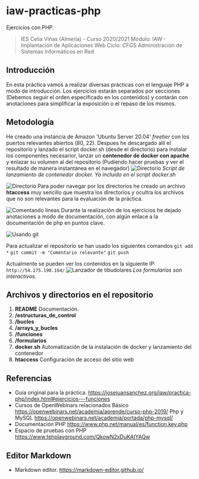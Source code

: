 # iaw-practicas-php
Ejercicios con PHP.

> IES Celia Viñas (Almería) - Curso 2020/2021
Módulo: IAW - Implantación de Aplicaciones Web
Ciclo: CFGS Administración de Sistemas Informáticos en Red

**Introducción**
------------
En esta práctica vamos a realizar diversas prácticas con el lenguaje PHP a modo de introducción. Los ejercicios estarán separados por secciones (Debemos seguir el orden especificado en los contenidos) y contarán con anotaciones para simplificar la exposición o el repaso de los mismos.

**Metodología**
------------

He creado una instancia de Amazon 'Ubuntu Server 20.04' *freetier* con los puertos relevantes abiertos (80, 22). Despues he descargado allí el repositorio y lanzado el script docker.sh (desde el directorio) para instalar los componentes necesarior, lanzar un **contenedor de docker con apache** y enlazar su volumen al del repositorio (Pudiendo hacer pruebas y ver el resultado de manera instantánea en el navegador)
![Directorio](https://i.imgur.com/H8uqqif.png)
*Script de lanzamiento de contenedor docker. Ya incluido en el script docker.sh*

![Directorio](https://i.imgur.com/sHYmARO.png1)
Para poder navegar por los directorios he creado un archivo **htaccess** muy sencillo que muestra los directorios y ocultra los archivos que no son relevantes para la evaluación de la práctica.

![Comentando lineas](https://i.imgur.com/6jtAVJU.png)
Durante la realización de los ejercicios he dejado anotaciones a modo de documentación, con algún enlace a la documentación de php en puntos clave.

![Usando git](https://i.imgur.com/901HGAZ.png)

Para actualizar el repositorio se han usado los siguientes comandos
`git add *`
`git commit -m "Comentario relevante"`
`git push`

Actualmente se pueden ver los contenidos en la siguiente IP: `http://54.175.190.164/`
![Lanzador de tibudolares](https://i.imgur.com/mPmyfQW.png)
*Los formularios son interactivos.*

**Archivos y directorios en el repositorio**
------------
1. **README**                               Documentación.
2. **/estructuras_de_control**                                          
3. **/bucles**                             
4. **/arrays_y_bucles**             
5. **/funciones**                        
6. **/formularios**                          
7. **docker.sh**	Automatización de la instalación de docker y lanzamiento del contenedor
8. **htaccess**		Configuración de acceso del sitio web


**Referencias**
------------
- Guía original para la práctica.
https://josejuansanchez.org/iaw/practica-php/index.html#ejercicios---funciones
- Cursos de OpenWebinars relacionados
Básico      https://openwebinars.net/academia/aprende/curso-php-2019/
Php y MySQL https://openwebinars.net/academia/portada/php-mysql/
- Documentación PHP
https://www.php.net/manual/es/function.key.php
- Espacio de pruebas con PHP
https://www.tehplayground.com/QkowN2xDuKAIYAQw

**Editor Markdown**
------------
- Markdown editor.
https://markdown-editor.github.io/